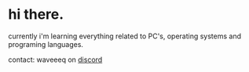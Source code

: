 # hi there.
currently i'm learning everything related to PC's, operating systems and programing languages.

contact: waveeeq on [discord](https://discord.com/)
